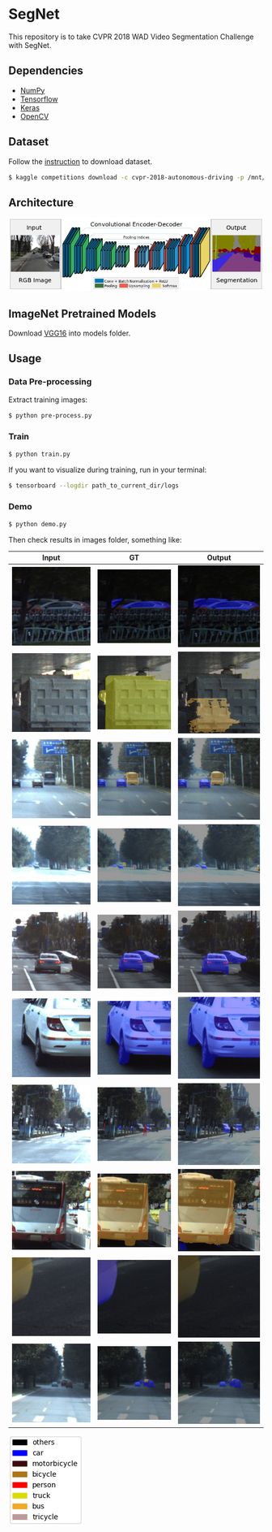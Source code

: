 # SegNet

This repository is to take CVPR 2018 WAD Video Segmentation Challenge with SegNet.

## Dependencies
- [NumPy](http://docs.scipy.org/doc/numpy-1.10.1/user/install.html)
- [Tensorflow](https://www.tensorflow.org/versions/r0.8/get_started/os_setup.html)
- [Keras](https://keras.io/#installation)
- [OpenCV](https://opencv-python-tutroals.readthedocs.io/en/latest/)

## Dataset

Follow the [instruction](https://www.kaggle.com/c/cvpr-2018-autonomous-driving/data) to download dataset.

```bash
$ kaggle competitions download -c cvpr-2018-autonomous-driving -p /mnt/data
```

## Architecture

![image](https://github.com/foamliu/SegNet/raw/master/images/segnet.png)


## ImageNet Pretrained Models
Download [VGG16](https://github.com/fchollet/deep-learning-models/releases/download/v0.1/vgg16_weights_tf_dim_ordering_tf_kernels.h5) into models folder.

## Usage
### Data Pre-processing
Extract training images:
```bash
$ python pre-process.py
```

### Train
```bash
$ python train.py
```

If you want to visualize during training, run in your terminal:
```bash
$ tensorboard --logdir path_to_current_dir/logs
```

### Demo

```bash
$ python demo.py
```

Then check results in images folder, something like:

Input | GT | Output |
|---|---|---|
|![image](https://github.com/foamliu/SegNet/raw/master/images/0_image.png)  | ![image](https://github.com/foamliu/SegNet/raw/master/images/0_label.png) | ![image](https://github.com/foamliu/SegNet/raw/master/images/0_out.png)|
|![image](https://github.com/foamliu/SegNet/raw/master/images/1_image.png)  | ![image](https://github.com/foamliu/SegNet/raw/master/images/1_label.png) | ![image](https://github.com/foamliu/SegNet/raw/master/images/1_out.png)|
|![image](https://github.com/foamliu/SegNet/raw/master/images/2_image.png)  | ![image](https://github.com/foamliu/SegNet/raw/master/images/2_label.png) | ![image](https://github.com/foamliu/SegNet/raw/master/images/2_out.png)|
|![image](https://github.com/foamliu/SegNet/raw/master/images/3_image.png)  | ![image](https://github.com/foamliu/SegNet/raw/master/images/3_label.png) | ![image](https://github.com/foamliu/SegNet/raw/master/images/3_out.png)|
|![image](https://github.com/foamliu/SegNet/raw/master/images/4_image.png)  | ![image](https://github.com/foamliu/SegNet/raw/master/images/4_label.png) | ![image](https://github.com/foamliu/SegNet/raw/master/images/4_out.png)|
|![image](https://github.com/foamliu/SegNet/raw/master/images/5_image.png)  | ![image](https://github.com/foamliu/SegNet/raw/master/images/5_label.png) | ![image](https://github.com/foamliu/SegNet/raw/master/images/5_out.png)|
|![image](https://github.com/foamliu/SegNet/raw/master/images/6_image.png)  | ![image](https://github.com/foamliu/SegNet/raw/master/images/6_label.png) | ![image](https://github.com/foamliu/SegNet/raw/master/images/6_out.png)|
|![image](https://github.com/foamliu/SegNet/raw/master/images/7_image.png)  | ![image](https://github.com/foamliu/SegNet/raw/master/images/7_label.png) | ![image](https://github.com/foamliu/SegNet/raw/master/images/7_out.png)|
|![image](https://github.com/foamliu/SegNet/raw/master/images/8_image.png)  | ![image](https://github.com/foamliu/SegNet/raw/master/images/8_label.png) | ![image](https://github.com/foamliu/SegNet/raw/master/images/8_out.png)|
|![image](https://github.com/foamliu/SegNet/raw/master/images/9_image.png)  | ![image](https://github.com/foamliu/SegNet/raw/master/images/9_label.png) | ![image](https://github.com/foamliu/SegNet/raw/master/images/9_out.png)|

![image](https://github.com/foamliu/SegNet/raw/master/images/legend.png)